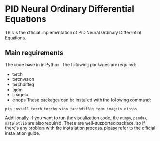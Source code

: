 # PID Neural Ordinary Differential Equations

This is the official implementation of PID Neural Ordinary Differential Equations. 

## Main requirements
The code base in in Python. The following packages are required:
- torch
- torchvision
- torchdiffeq
- tqdm
- imageio
- einops
These packages can be installed with the following command:
```
pip install torch torchvision torchdiffeq tqdm imageio einops
```
Additionally, if you want to run the visualization code, the ```numpy```, ```pandas```, ```matplotlib``` are also required. These are well-supported package, so if there's any problem with the installation process, please refer to the official installation guide.
